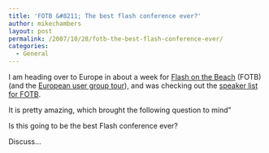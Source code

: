 ```yaml
---
title: 'FOTB &#8211; The best flash conference ever?'
author: mikechambers
layout: post
permalink: /2007/10/28/fotb-the-best-flash-conference-ever/
categories:
  - General
---
```



I am heading over to Europe in about a week for [Flash on the Beach][1] (FOTB) (and the [European user group tour][2]), and was checking out the [speaker list for FOTB][3].

It is pretty amazing, which brought the following question to mind&#8221;

Is this going to be the best Flash conference ever?

Discuss&#8230;

 [1]: http://www.flashonthebeach.com/speakers/
 [2]: http://www.mikechambers.com/blog/2007/10/15/european-user-group-tour-mike-chambers-and-lee-brimelow/
 [3]: http://www.flashonthebeach.com/speakers